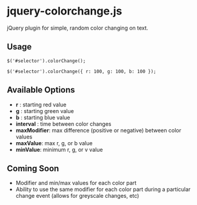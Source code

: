 jquery-colorchange.js
=====================

jQuery plugin for simple, random color changing on text.

Usage
------

    $('#selector').colorChange();

    $('#selector').colorChange({ r: 100, g: 100, b: 100 });

Available Options
------------------

- __r__ : starting red value
- __g__ : starting green value
- __b__ : starting blue value
- __interval__ : time between color changes
- __maxModifier__: max difference (positive or negative) between color values
- __maxValue__: max r, g, or b value
- __minValue__: minimum r, g, or v value

Coming Soon
--------------
+ Modifier and min/max values for each color part
+ Ability to use the same modifier for each color part during a particular change event (allows for greyscale changes, etc)

